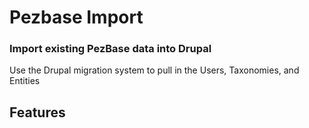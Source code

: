 Pezbase Import
=====================

### Import existing PezBase data into Drupal
Use the Drupal migration system to pull in the Users, Taxonomies, and Entities 

Features
--------
